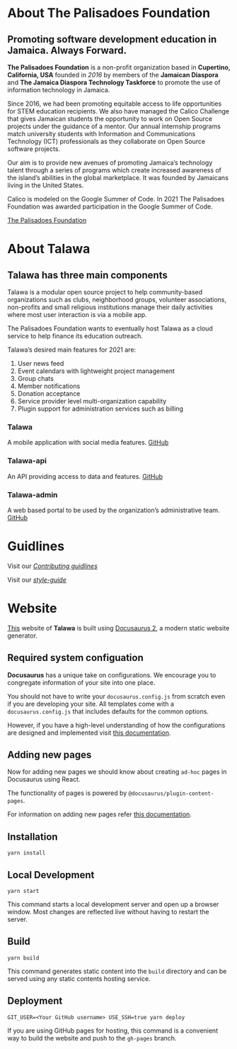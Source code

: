 # About The Palisadoes Foundation
<!-- There is no description of the Palisadoes Foundation -->
## Promoting software development education in Jamaica. Always Forward.

**The Palisadoes Foundation** is a non-profit organization based in **Cupertino, California, USA** founded in *2016*  by members of the **Jamaican Diaspora** and **The Jamaica Diaspora Technology Taskforce** to promote the use of information technology in Jamaica. 

Since 2016, we had been promoting equitable access to life opportunities for STEM education recipients. We also have managed the Calico Challenge that gives Jamaican students the opportunity to work on Open Source projects under the guidance of a mentor.  Our annual internship programs match university students with Information and Communications Technology (ICT) professionals as they collaborate on Open Source software projects.

Our aim is to provide new avenues of promoting Jamaica’s technology talent through a series of programs which create increased awareness of the island’s abilities in the global marketplace. It was founded by Jamaicans living in the United States.​

Calico is modeled on the Google Summer of Code. In 2021 The Palisadoes Foundation was awarded participation in the Google Summer of Code.

[The Palisadoes Foundation](http://www.palisadoes.org/)

# About Talawa
<!-- There is no description of the various Talawa projects -->
##  Talawa has three main components
Talawa is a modular open source project to help community-based organizations such as clubs, neighborhood groups, volunteer associations, non-profits and small religious institutions manage their daily activities where most user interaction is via a mobile app. 

The Palisadoes Foundation wants to eventually host Talawa as a cloud service to help finance its education outreach.​

Talawa’s desired main features for 2021 are:
​
1. User news feed
2. Event calendars with lightweight project management
3. Group chats
4. Member notifications
5. Donation acceptance
6. Service provider level multi-organization capability
7. Plugin support for administration services such as billing

### Talawa
A mobile application with social media features. 
[GitHub](https://github.com/PalisadoesFoundation/talawa)
### Talawa-api
An API providing access to data and features.​
[GitHub](https://github.com/PalisadoesFoundation/talawa-api)
### Talawa-admin
A web based portal to be used by the organization’s administrative team.
 [GitHub](https://github.com/PalisadoesFoundation/talawa-admin)


# Guidlines
<!--There isn't a reference to Contributing.md nor the style guide document-->
Visit our [*Contributing guidlines*](https://github.com/PalisadoesFoundation/talawa-docs/blob/master/CONTRIBUTING.md)

Visit our [*style-guide*](https://github.com/PalisadoesFoundation/talawa-docs/blob/master/docs/style-guide.md)

# Website

[This](https://palisadoesfoundation.github.io/talawa-docs/) website of **Talawa** is built using [Docusaurus 2](https://v2.docusaurus.io/), a modern static website generator.

## Required system configuation
<!-- There are no detailed explanations of how to configure your system to work with the Docusaurus model -->

**Docusaurus** has a unique take on configurations. We encourage you to congregate information of your site into one place.

You should not have to write your `docusaurus.config.js` from scratch even if you are developing your site. All templates come with a `docusaurus.config.js` that includes defaults for the common options.

However, if you have a high-level understanding of how the configurations are designed and implemented visit [this documentation](https://docusaurus.io/docs/configuration).

## Adding new pages
<!-- There isn't a reference on how to add new pages and integrate your changes into our Docusaurus system  -->

Now for adding new pages we should know about creating `ad-hoc` pages in Docusaurus using React.

The functionality of pages is powered by `@docusaurus/plugin-content-pages`.

For information on adding new pages refer [this documentation](https://docusaurus.io/docs/creating-pages).

## Installation

```console
yarn install
```

## Local Development

```console
yarn start
```

This command starts a local development server and open up a browser window. Most changes are reflected live without having to restart the server.

## Build

```console
yarn build
```

This command generates static content into the `build` directory and can be served using any static contents hosting service.

## Deployment

```console
GIT_USER=<Your GitHub username> USE_SSH=true yarn deploy
```

If you are using GitHub pages for hosting, this command is a convenient way to build the website and push to the `gh-pages` branch.
